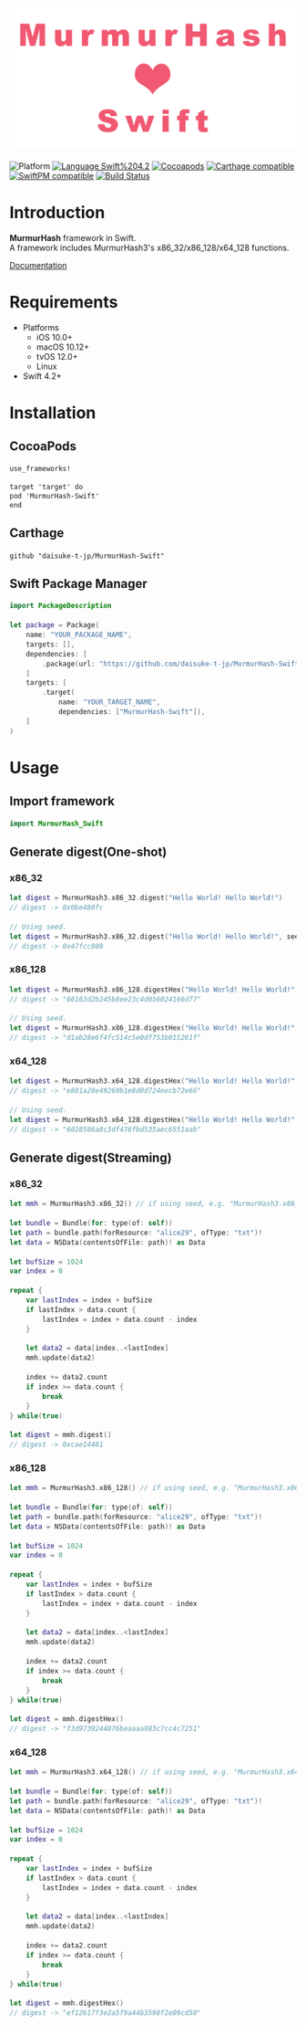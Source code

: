 <img src="https://raw.githubusercontent.com/daisuke-t-jp/MurmurHash-Swift/master/images/header.png" width="700"></br>
------
![Platform](https://img.shields.io/badge/Platform-iOS%20%7C%20macOS%20%7C%20tvOS%20%7C%20Linux-blue.svg)
[![Language Swift%204.2](https://img.shields.io/badge/Language-Swift%204.2-orange.svg)](https://developer.apple.com/swift)
[![Cocoapods](https://img.shields.io/cocoapods/v/MurmurHash-Swift.svg)](https://cocoapods.org/pods/MurmurHash-Swift)
[![Carthage compatible](https://img.shields.io/badge/Carthage-compatible-green.svg)](https://github.com/Carthage/Carthage)
[![SwiftPM compatible](https://img.shields.io/badge/SwiftPM-compatible-green.svg)](https://github.com/apple/swift-package-manager)
[![Build Status](https://travis-ci.org/daisuke-t-jp/MurmurHash-Swift.svg?branch=master)](https://travis-ci.org/daisuke-t-jp/MurmurHash-Swift)


# Introduction

**MurmurHash** framework in Swift.  
A framework includes MurmurHash3's x86_32/x86_128/x64_128 functions.  
  
[Documentation](https://daisuke-t-jp.github.io/MurmurHash-Swift/)


# Requirements
- Platforms
  - iOS 10.0+
  - macOS 10.12+
  - tvOS 12.0+
  - Linux
- Swift 4.2+


# Installation
## CocoaPods
```
use_frameworks!

target 'target' do
pod 'MurmurHash-Swift'
end
```

## Carthage
`github "daisuke-t-jp/MurmurHash-Swift"`

## Swift Package Manager
```swift
import PackageDescription

let package = Package(
    name: "YOUR_PACKAGE_NAME",
    targets: [],
    dependencies: [
        .package(url: "https://github.com/daisuke-t-jp/MurmurHash-Swift.git", from: "1.0.0")
    ]
    targets: [
        .target(
            name: "YOUR_TARGET_NAME",
            dependencies: ["MurmurHash-Swift"]),
	]
)
```


# Usage

## Import framework

```swift
import MurmurHash_Swift
```

## Generate digest(One-shot)
### x86_32
```swift
let digest = MurmurHash3.x86_32.digest("Hello World! Hello World!")
// digest -> 0x0be480fc

// Using seed.
let digest = MurmurHash3.x86_32.digest("Hello World! Hello World!", seed: 0x7fffffff)
// digest -> 0x47fcc800
```

### x86_128
```swift
let digest = MurmurHash3.x86_128.digestHex("Hello World! Hello World!")
// digest -> "86163d2b245b8ee23c4d056024166d77"

// Using seed.
let digest = MurmurHash3.x86_128.digestHex("Hello World! Hello World!", seed: 0x7fffffff)
// digest -> "d1ab28e6f4fc514c5e0df753b015261f"
```

### x64_128
```swift
let digest = MurmurHash3.x64_128.digestHex("Hello World! Hello World!")
// digest -> "e881a28e49269b1e8d0d724eecb72e66"

// Using seed.
let digest = MurmurHash3.x64_128.digestHex("Hello World! Hello World!", seed: 0x7fffffff)
// digest -> "6028586a8c3df476fbd535aec6551aab"
```


## Generate digest(Streaming)
### x86_32
```swift
let mmh = MurmurHash3.x86_32() // if using seed, e.g. "MurmurHash3.x86_32(0x7fffffff)"

let bundle = Bundle(for: type(of: self))
let path = bundle.path(forResource: "alice29", ofType: "txt")!
let data = NSData(contentsOfFile: path)! as Data

let bufSize = 1024
var index = 0

repeat {
    var lastIndex = index + bufSize
    if lastIndex > data.count {
        lastIndex = index + data.count - index
    }

    let data2 = data[index..<lastIndex]
    mmh.update(data2)

    index += data2.count
    if index >= data.count {
        break
    }
} while(true)

let digest = mmh.digest()
// digest -> 0xcae14481
```

### x86_128
```swift
let mmh = MurmurHash3.x86_128() // if using seed, e.g. "MurmurHash3.x86_128(0x7fffffff)"

let bundle = Bundle(for: type(of: self))
let path = bundle.path(forResource: "alice29", ofType: "txt")!
let data = NSData(contentsOfFile: path)! as Data

let bufSize = 1024
var index = 0

repeat {
    var lastIndex = index + bufSize
    if lastIndex > data.count {
        lastIndex = index + data.count - index
    }

    let data2 = data[index..<lastIndex]
    mmh.update(data2)

    index += data2.count
    if index >= data.count {
        break
    }
} while(true)

let digest = mmh.digestHex()
// digest -> "f3d9739244076beaaaa983c7cc4c7251"
```

### x64_128
```swift
let mmh = MurmurHash3.x64_128() // if using seed, e.g. "MurmurHash3.x64_128(0x7fffffff)"

let bundle = Bundle(for: type(of: self))
let path = bundle.path(forResource: "alice29", ofType: "txt")!
let data = NSData(contentsOfFile: path)! as Data

let bufSize = 1024
var index = 0

repeat {
    var lastIndex = index + bufSize
    if lastIndex > data.count {
        lastIndex = index + data.count - index
    }

    let data2 = data[index..<lastIndex]
    mmh.update(data2)

    index += data2.count
    if index >= data.count {
        break
    }
} while(true)

let digest = mmh.digestHex()
// digest -> "ef12617f3e2a5f9a44b3598f2e09cd50"
```
